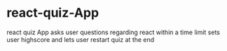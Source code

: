 # react-quiz-App
react quiz App asks user questions regarding react within a time limit sets user highscore and lets user restart quiz at the end
